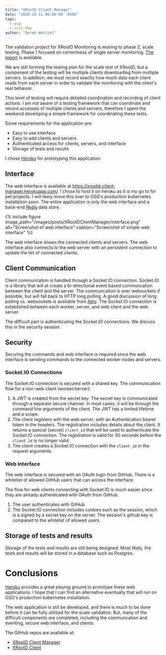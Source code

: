 ```yaml
---
title: "XRootD Client Manager"
date: "2020-10-11 00:00:00 -0500"
tags:
  - osg
  - iris-hep
author: "Derek Weitzel"
---
```


The validation project for XRootD Monitoring is moving to phase 2, scale
testing.  Phase 1 focused on correctness of single server monitoring.  [The
report](https://doi.org/10.5281/zenodo.3981359) is available.

We are still forming the testing plan for the scale test of XRootD, but a
component of the testing will be multiple clients downloading from multiple
servers.  In addition, we must record exactly how much data each client reads
from each server in order to validate the monitoring with the client's real behavior.

This level of testing will require detailed coordination and recording of client
actions.  I am not aware of a testing framework that can coordinate and record
accesses of multiple clients and servers, therefore I spent the weekend
developing a simple framework for coordinating these tests.

Some requirements for the application are:

- Easy to use interface
- Easy to add clients and servers
- Authenticated access for clients, servers, and interface
- Storage of tests and results

I chose [Heroku](https://heroku.com) for prototyping this application.

## Interface

The web interface is available at https://xrootd-client-manager.herokuapp.com/.
I chose to host it on heroku as it is my go to for pet projects.  I will likely
move this over to OSG's production kubernetes installation soon.  The entire
application is only the web interface and a back-end [Redis](https://redis.io/)
data store.

{% include figure image_path="/images/posts/XRootDClientManager/interface.png"
alt="Screenshot of web interface" caption="Screenshot of simple web interface"
%}

The web interface shows the connected clients and servers.  The web interface
also connects to the web server with an persistent connection to update the list
of connected clients.

## Client Communication

Client communcation is handled through a Socket.IO connection.  Socket.IO is a
library that will at create a bi-directional event based communcation between
the client and the server.  The communcation is over websockets if possible, but
will fall back to HTTP long polling.  A good discussion of long polling vs.
websockets is available from
[Ably](https://www.ably.io/blog/websockets-vs-long-polling/).  The Socket.IO
connection is established between each worker, server, and web client and the
web server.

The difficult part is authenticating the Socket.IO connections.  We discuss this
in the security session.

## Security
Securing the commands and web interface is required since the web interface is
sending commands to the connected worker nodes and servers.

### Socket.IO Connections

The Socket.IO connection is secured with a shared key.  The communication flow
for a non-web client (worker/server):

1. A JWT is created from the secret key.  The secret key is communicated through
   a separate secure channel.  In most cases, it will be through the command
   line arguments of the client.  The JWT has a limited lifetime and a scope.
2. The client registers with the web server, with an Authentication bearer token
   in the headers.  The registration includes details about the client.  It
   returns a special (secret) `client_id` that will be used to authenticate the
   Socket.IO connection.  The registration is valid for 30
   seconds before the `client_id` is no longer valid.
3. The client creates a Socket.IO connection with the `client_id` in the request
   arguments.

### Web Interface

The web interface is secured with an OAuth login from GitHub.  There is a whitelist
of allowed GitHub users that can access the interface.

The flow for web clients connecting with Socket.IO is much easier since they are already authenticated
with OAuth from GitHub.

1. The user authenticates with GitHub
2. The Socket.IO connection includes cookies such as the session, which is a
   signed by a secret key on the server.  The session's github key is compared to the
   whitelist of allowed users.


## Storage of tests and results

Storage of the tests and results are still being designed.  Most likely, the
tests and results will be stored in a database such as Postgres.

# Conclusions

[Heroku](https://heroku.com) provides a great playing ground to prototype these
web applications. I hope that I can find an alternative eventually that will run on
OSG's production kubernetes installation.

The web application is still be developed, and there is much to be done before
it can be fully utilized for the scale validation.  But, many of the difficult
components are completed, including the communcation and eventing, secure web
interface, and clients.

The GitHub repos are available at:

- [XRootD Client Manager](https://github.com/djw8605/xrootd-client-manager)
- [XRootD Client](https://github.com/djw8605/xrootd-ws-client)

